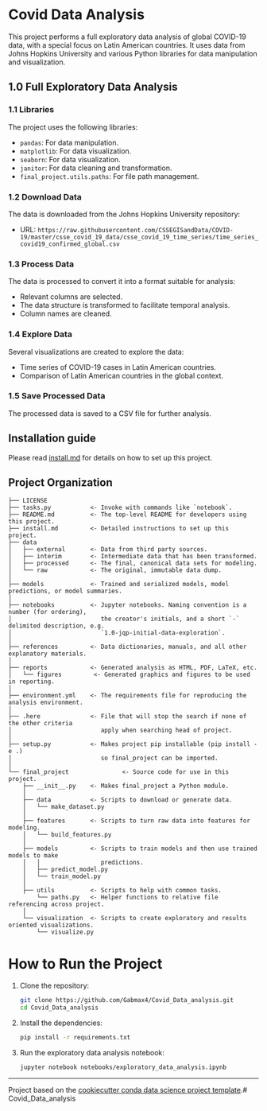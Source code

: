 # Covid Data Analysis

This project performs a full exploratory data analysis of global COVID-19 data, with a special focus on Latin American countries. It uses data from Johns Hopkins University and various Python libraries for data manipulation and visualization.

## 1.0 Full Exploratory Data Analysis

### 1.1 Libraries

The project uses the following libraries:

- `pandas`: For data manipulation.
- `matplotlib`: For data visualization.
- `seaborn`: For data visualization.
- `janitor`: For data cleaning and transformation.
- `final_project.utils.paths`: For file path management.

### 1.2 Download Data

The data is downloaded from the Johns Hopkins University repository:

- URL: `https://raw.githubusercontent.com/CSSEGISandData/COVID-19/master/csse_covid_19_data/csse_covid_19_time_series/time_series_covid19_confirmed_global.csv`

### 1.3 Process Data

The data is processed to convert it into a format suitable for analysis:

- Relevant columns are selected.
- The data structure is transformed to facilitate temporal analysis.
- Column names are cleaned.

### 1.4 Explore Data

Several visualizations are created to explore the data:

- Time series of COVID-19 cases in Latin American countries.
- Comparison of Latin American countries in the global context.

### 1.5 Save Processed Data

The processed data is saved to a CSV file for further analysis.
  
## Installation guide

Please read [install.md](install.md) for details on how to set up this project.

## Project Organization

    ├── LICENSE
    ├── tasks.py           <- Invoke with commands like `notebook`.
    ├── README.md          <- The top-level README for developers using this project.
    ├── install.md         <- Detailed instructions to set up this project.
    ├── data
    │   ├── external       <- Data from third party sources.
    │   ├── interim        <- Intermediate data that has been transformed.
    │   ├── processed      <- The final, canonical data sets for modeling.
    │   └── raw            <- The original, immutable data dump.
    │
    ├── models             <- Trained and serialized models, model predictions, or model summaries.
    │
    ├── notebooks          <- Jupyter notebooks. Naming convention is a number (for ordering),
    │                         the creator's initials, and a short `-` delimited description, e.g.
    │                         `1.0-jqp-initial-data-exploration`.
    │
    ├── references         <- Data dictionaries, manuals, and all other explanatory materials.
    │
    ├── reports            <- Generated analysis as HTML, PDF, LaTeX, etc.
    │   └── figures         <- Generated graphics and figures to be used in reporting.
    │
    ├── environment.yml    <- The requirements file for reproducing the analysis environment.
    │
    ├── .here              <- File that will stop the search if none of the other criteria
    │                         apply when searching head of project.
    │
    ├── setup.py           <- Makes project pip installable (pip install -e .)
    │                         so final_project can be imported.
    │
    └── final_project               <- Source code for use in this project.
        ├── __init__.py    <- Makes final_project a Python module.
        │
        ├── data           <- Scripts to download or generate data.
        │   └── make_dataset.py
        │
        ├── features       <- Scripts to turn raw data into features for modeling.
        │   └── build_features.py
        │
        ├── models         <- Scripts to train models and then use trained models to make
        │   │                 predictions.
        │   ├── predict_model.py
        │   └── train_model.py
        │
        ├── utils          <- Scripts to help with common tasks.
            └── paths.py   <- Helper functions to relative file referencing across project.
        │
        └── visualization  <- Scripts to create exploratory and results oriented visualizations.
            └── visualize.py


# How to Run the Project

1. Clone the repository:
   ```bash
   git clone https://github.com/Gabmax4/Covid_Data_analysis.git
   cd Covid_Data_analysis
   ```

2. Install the dependencies:
   ```bash
   pip install -r requirements.txt
   ```

3. Run the exploratory data analysis notebook:
   ```bash
   jupyter notebook notebooks/exploratory_data_analysis.ipynb
   ```
---
Project based on the [cookiecutter conda data science project template](https://github.com/jvelezmagic/cookiecutter-conda-data-science).# Covid_Data_analysis
